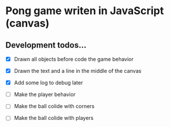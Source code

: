 # Pong game writen in JavaScript (canvas)


## Development todos...

- [x] Drawn all objects before code the game behavior
- [x] Drawn the text and a line in the middle of the canvas
- [x] Add some log to debug later

- [ ] Make the player behavior
- [ ] Make the ball colide with corners
- [ ] Make the ball colide with players
